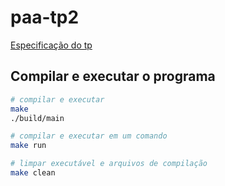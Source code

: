 # paa-tp2

[Especificação do tp](https://docs.google.com/document/u/2/d/1VTh5iHFMmpmyXcZYRVOB3qM3uppOktnCj-uKkfThmSk/edit)

## Compilar e executar o programa

```bash
# compilar e executar
make
./build/main

# compilar e executar em um comando
make run

# limpar executável e arquivos de compilação
make clean
```
